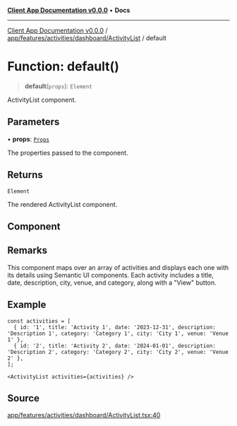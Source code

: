 [**Client App Documentation v0.0.0**](../../../../../../README.md) • **Docs**

***

[Client App Documentation v0.0.0](../../../../../../README.md) / [app/features/activities/dashboard/ActivityList](../README.md) / default

# Function: default()

> **default**(`props`): `Element`

ActivityList component.

## Parameters

• **props**: [`Props`](../interfaces/Props.md)

The properties passed to the component.

## Returns

`Element`

The rendered ActivityList component.

## Component

## Remarks

This component maps over an array of activities and displays each one with its details using Semantic UI components.
Each activity includes a title, date, description, city, venue, and category, along with a "View" button.

## Example

```tsx
const activities = [
  { id: '1', title: 'Activity 1', date: '2023-12-31', description: 'Description 1', category: 'Category 1', city: 'City 1', venue: 'Venue 1' },
  { id: '2', title: 'Activity 2', date: '2024-01-01', description: 'Description 2', category: 'Category 2', city: 'City 2', venue: 'Venue 2' },
];

<ActivityList activities={activities} />
```

## Source

[app/features/activities/dashboard/ActivityList.tsx:40](https://github.com/jimmykurian/Reactivities/blob/a0f275a8cd60ebcdc3f7b728918122de0a884171/client-app/src/app/features/activities/dashboard/ActivityList.tsx#L40)
